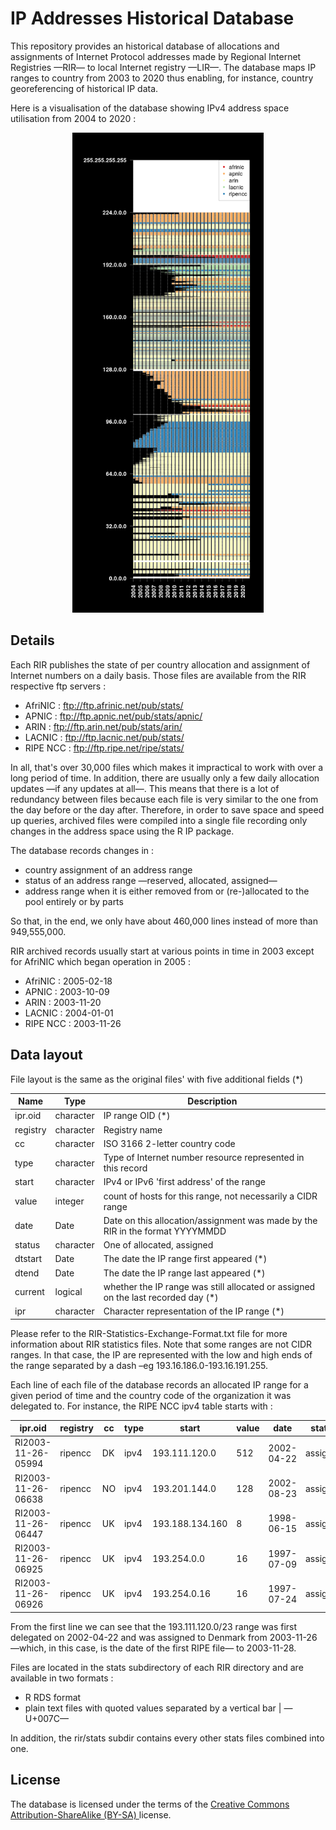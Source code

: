 # IP Addresses Historical Database

This repository provides an historical database of allocations and assignments of Internet Protocol addresses made by Regional Internet Registries —RIR— to local Internet registry —LIR—. 
The database maps IP ranges to country from 2003 to 2020 thus enabling, for instance, country georeferencing of historical IP data.

Here is a visualisation of the database showing IPv4 address space utilisation from 2004 to 2020&nbsp;:

<center><img src="rir-ipv4-space.png" alt ="IPv4 address space" height="768px"></center>

## Details

Each RIR publishes the state of per country allocation and assignment of Internet numbers on a daily basis. Those files are available from the RIR respective ftp servers&nbsp;:

* AfriNIC  : <ftp://ftp.afrinic.net/pub/stats/>
* APNIC    : <ftp://ftp.apnic.net/pub/stats/apnic/>
* ARIN     : <ftp://ftp.arin.net/pub/stats/arin/>
* LACNIC   : <ftp://ftp.lacnic.net/pub/stats/>
* RIPE NCC : <ftp://ftp.ripe.net/ripe/stats/>

In all, that's over 30,000 files which makes it impractical to work with over a long period of time. In addition, there are usually only a few daily allocation updates —if any updates at all—. This means that there is a lot of redundancy between files because each file is very similar to the one from the day before or the day after. 
Therefore, in order to save space and speed up queries, archived files were compiled into a single file recording only changes in the address space using the R IP package. 

The database records changes in&nbsp;:

* country assignment of an address range
* status of an address range —reserved, allocated, assigned—
* address range when it is either removed from or (re-)allocated to the pool entirely or by parts

So that, in the end, we only have about 460,000 lines instead of more than 949,555,000.

RIR archived records usually start at various points in time in 2003 except for AfriNIC which began operation in 2005&nbsp;:

* AfriNIC  : 2005-02-18
* APNIC    : 2003-10-09
* ARIN     : 2003-11-20
* LACNIC   : 2004-01-01
* RIPE NCC : 2003-11-26

## Data layout

File layout is the same as the original files' with five additional fields (*)

|Name|Type|Description|
|----|----|-----------|
|ipr.oid|character|IP range OID (*)|
|registry|character|Registry name|
|cc|character|ISO 3166 2-letter country code|
|type|character|Type of Internet number resource represented in this record|
|start|character|IPv4 or IPv6 'first address' of the range|
|value|integer|count of hosts for this range, not necessarily a CIDR range|
|date|Date|Date on this allocation/assignment was made by the RIR in the format YYYYMMDD|
|status|character|One of allocated, assigned|
|dtstart|Date|The date the IP range first appeared (*)|
|dtend|Date|The date the IP range last appeared (*)|
|current|logical|whether the IP range was still allocated or assigned on the last recorded day (*)|
|ipr|character|Character representation of the IP range (*)|

Please refer to the RIR-Statistics-Exchange-Format.txt file for more information about RIR statistics files. 
Note that some ranges are not CIDR ranges. In that case, the IP are represented with the low and high ends of the range separated by a dash &ndash;eg 193.16.186.0-193.16.191.255.

Each line of each file of the database records an allocated IP range for a given period of time and the country code of the organization it was delegated to. For instance, the RIPE NCC ipv4 table starts with&nbsp;:

|ipr.oid|registry|cc|type|start|value|date|status|dtstart|dtend|current|ipr|
|---|---|---|---|---|---|---|---|---|---|---|---|
|RI2003-11-26-05994|ripencc|DK|ipv4|193.111.120.0|512|2002-04-22|assigned|2003-11-26|2003-11-28|FALSE|193.111.120.0/23|
|RI2003-11-26-06638|ripencc|NO|ipv4|193.201.144.0|128|2002-08-23|assigned|2003-11-26|2003-11-28|FALSE|193.201.144.0/25|
|RI2003-11-26-06447|ripencc|UK|ipv4|193.188.134.160|  8|1998-06-15|assigned|2003-11-26|2003-12-01|FALSE|193.188.134.160/29|
|RI2003-11-26-06925|ripencc|UK|ipv4|193.254.0.0| 16|1997-07-09|assigned|2003-11-26|2003-12-01|FALSE|193.254.0.0/28|
|RI2003-11-26-06926|ripencc|UK|ipv4|193.254.0.16| 16|1997-07-24|assigned|2003-11-26|2003-12-01|FALSE|193.254.0.16/28|

From the first line we can see that the 193.111.120.0/23 range was first delegated on 2002-04-22 and was assigned to Denmark from 2003-11-26 —which, in this case, is the date of the first RIPE file— to 2003-11-28. 

Files are located in the stats subdirectory of each RIR directory and are available in two formats&nbsp;:

* R RDS format
* plain text files with quoted values separated by a vertical bar | —U+007C—

In addition, the rir/stats subdir contains every other stats files combined into one.

## License

The database is licensed under the terms of the [Creative Commons Attribution-ShareAlike (BY-SA) ](https://creativecommons.org/licenses/by-sa/4.0/) license.


